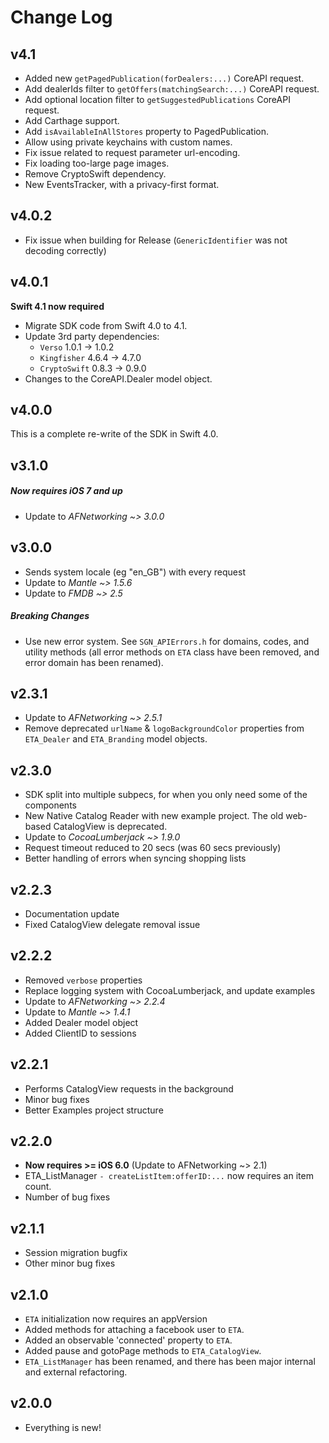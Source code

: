 # Change Log

## v4.1
- Added new `getPagedPublication(forDealers:...)` CoreAPI request.
- Add dealerIds filter to `getOffers(matchingSearch:...)` CoreAPI request.
- Add optional location filter to `getSuggestedPublications` CoreAPI request.
- Add Carthage support.
- Add `isAvailableInAllStores` property to PagedPublication.
- Allow using private keychains with custom names.
- Fix issue related to request parameter url-encoding.
- Fix loading too-large page images.
- Remove CryptoSwift dependency.
- New EventsTracker, with a privacy-first format.

## v4.0.2
- Fix issue when building for Release (`GenericIdentifier` was not decoding correctly)

## v4.0.1
**Swift 4.1 now required**

- Migrate SDK code from Swift 4.0 to 4.1.
- Update 3rd party dependencies:
	- `Verso` 1.0.1 -> 1.0.2
	- `Kingfisher` 4.6.4 -> 4.7.0
	- `CryptoSwift` 0.8.3 -> 0.9.0
- Changes to the CoreAPI.Dealer model object.

## v4.0.0
This is a complete re-write of the SDK in Swift 4.0.


## v3.1.0

##### Now requires iOS 7 and up
* Update to *AFNetworking ~> 3.0.0*


## v3.0.0
* Sends system locale (eg "en_GB") with every request
* Update to *Mantle ~> 1.5.6*
* Update to *FMDB ~> 2.5* 

##### Breaking Changes
* Use new error system. See `SGN_APIErrors.h` for domains, codes, and utility methods (all error methods on `ETA` class have been removed, and error domain has been renamed).

## v2.3.1
* Update to *AFNetworking ~> 2.5.1*
* Remove deprecated `urlName` & `logoBackgroundColor` properties from `ETA_Dealer` and `ETA_Branding` model objects.

## v2.3.0
* SDK split into multiple subpecs, for when you only need some of the components
* New Native Catalog Reader with new example project. The old web-based CatalogView is deprecated.
* Update to *CocoaLumberjack ~> 1.9.0*
* Request timeout reduced to 20 secs (was 60 secs previously)
* Better handling of errors when syncing shopping lists

## v2.2.3
* Documentation update
* Fixed CatalogView delegate removal issue

## v2.2.2
* Removed `verbose` properties
* Replace logging system with CocoaLumberjack, and update examples
* Update to *AFNetworking ~> 2.2.4*
* Update to *Mantle ~> 1.4.1*
* Added Dealer model object
* Added ClientID to sessions

## v2.2.1
* Performs CatalogView requests in the background
* Minor bug fixes
* Better Examples project structure

## v2.2.0
* **Now requires >= iOS 6.0** (Update to AFNetworking ~> 2.1)
* ETA_ListManager `- createListItem:offerID:...` now requires an item count.
* Number of bug fixes


## v2.1.1
* Session migration bugfix
* Other minor bug fixes

## v2.1.0
* `ETA` initialization now requires an appVersion
* Added methods for attaching a facebook user to `ETA`.
* Added an observable 'connected' property to `ETA`.
* Added pause and gotoPage methods to `ETA_CatalogView`.
* `ETA_ListManager` has been renamed, and there has been major internal and external refactoring.

## v2.0.0
* Everything is new!

